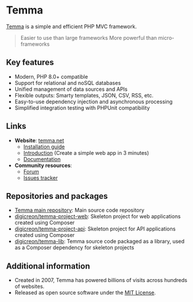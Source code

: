 Temma
=====
[Temma](https://www.temma.net/) is a simple and efficient PHP MVC framework.

> Easier to use than large frameworks
> More powerful than micro-frameworks

Key features
------------
- Modern, PHP 8.0+ compatible
- Support for relational and noSQL databases
- Unified management of data sources and APIs
- Flexible outputs: Smarty templates, JSON, CSV, RSS, etc.
- Easy-to-use dependency injection and asynchronous processing
- Simplified integration testing with PHPUnit compatibility

Links
-----
* **Website**: [temma.net](https://www.temma.net/)
    * [Installation guide](https://www.temma.net/documentation/installation)
    * [Introduction](https://www.temma.net/introduction) (Create a simple web app in 3 minutes)
    * [Documentation](https://www.temma.net/documentation)
* **Community resources**:
    * [Forum](https://github.com/Digicreon/Temma/discussions)
    * [Issues tracker](https://github.com/Digicreon/Temma/issues)

Repositories and packages
---------------------------------
* [Temma main repository](https://github.com/Digicreon/Temma): Main source code repository
* [digicreon/temma-project-web](https://packagist.org/packages/digicreon/temma-project-web): Skeleton project for web applications created using Composer
* [digicreon/temma-project-api](https://packagist.org/packages/digicreon/temma-project-api): Skeleton project for API applications created using Composer
* [digicreon/temma-lib](https://packagist.org/packages/digicreon/temma-lib): Temma source code packaged as a library, used as a Composer dependency for skeleton projects

Additional information
----------------------
* Created in 2007, Temma has powered billions of visits across hundreds of websites.
* Released as open source software under the [MIT License](http://www.opensource.org/licenses/mit-license.php).

